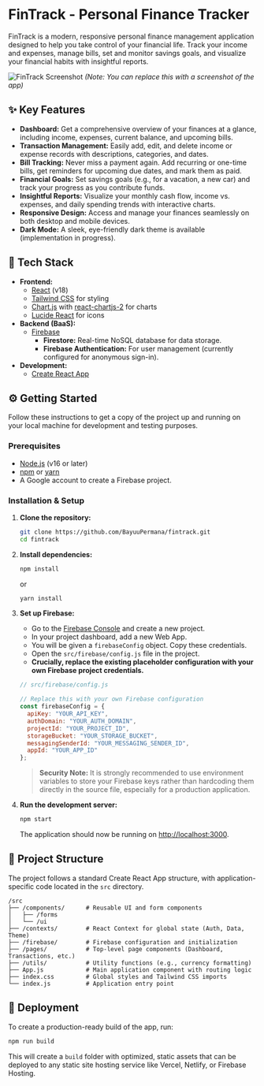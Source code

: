 # FinTrack - Personal Finance Tracker

FinTrack is a modern, responsive personal finance management application designed to help you take control of your financial life. Track your income and expenses, manage bills, set and monitor savings goals, and visualize your financial habits with insightful reports.

![FinTrack Screenshot](https://i.imgur.com/YOUR_SCREENSHOT_URL.png) 
*(Note: You can replace this with a screenshot of the app)*

## ✨ Key Features

*   **Dashboard:** Get a comprehensive overview of your finances at a glance, including income, expenses, current balance, and upcoming bills.
*   **Transaction Management:** Easily add, edit, and delete income or expense records with descriptions, categories, and dates.
*   **Bill Tracking:** Never miss a payment again. Add recurring or one-time bills, get reminders for upcoming due dates, and mark them as paid.
*   **Financial Goals:** Set savings goals (e.g., for a vacation, a new car) and track your progress as you contribute funds.
*   **Insightful Reports:** Visualize your monthly cash flow, income vs. expenses, and daily spending trends with interactive charts.
*   **Responsive Design:** Access and manage your finances seamlessly on both desktop and mobile devices.
*   **Dark Mode:** A sleek, eye-friendly dark theme is available (implementation in progress).

## 🚀 Tech Stack

*   **Frontend:**
    *   [React](https://reactjs.org/) (v18)
    *   [Tailwind CSS](https://tailwindcss.com/) for styling
    *   [Chart.js](https://www.chartjs.org/) with [react-chartjs-2](https://react-chartjs-2.js.org/) for charts
    *   [Lucide React](https://lucide.dev/) for icons
*   **Backend (BaaS):**
    *   [Firebase](https://firebase.google.com/)
        *   **Firestore:** Real-time NoSQL database for data storage.
        *   **Firebase Authentication:** For user management (currently configured for anonymous sign-in).
*   **Development:**
    *   [Create React App](https://create-react-app.dev/)

## ⚙️ Getting Started

Follow these instructions to get a copy of the project up and running on your local machine for development and testing purposes.

### Prerequisites

*   [Node.js](https://nodejs.org/) (v16 or later)
*   [npm](https://www.npmjs.com/) or [yarn](https://yarnpkg.com/)
*   A Google account to create a Firebase project.

### Installation & Setup

1.  **Clone the repository:**
    ```sh
    git clone https://github.com/BayuuPermana/fintrack.git
    cd fintrack
    ```

2.  **Install dependencies:**
    ```sh
    npm install
    ```
    or
    ```sh
    yarn install
    ```

3.  **Set up Firebase:**
    *   Go to the [Firebase Console](https://console.firebase.google.com/) and create a new project.
    *   In your project dashboard, add a new Web App.
    *   You will be given a `firebaseConfig` object. Copy these credentials.
    *   Open the `src/firebase/config.js` file in the project.
    *   **Crucially, replace the existing placeholder configuration with your own Firebase project credentials.**

    ```javascript
    // src/firebase/config.js

    // Replace this with your own Firebase configuration
    const firebaseConfig = {
      apiKey: "YOUR_API_KEY",
      authDomain: "YOUR_AUTH_DOMAIN",
      projectId: "YOUR_PROJECT_ID",
      storageBucket: "YOUR_STORAGE_BUCKET",
      messagingSenderId: "YOUR_MESSAGING_SENDER_ID",
      appId: "YOUR_APP_ID"
    };
    ```
    > **Security Note:** It is strongly recommended to use environment variables to store your Firebase keys rather than hardcoding them directly in the source file, especially for a production application.

4.  **Run the development server:**
    ```sh
    npm start
    ```
    The application should now be running on [http://localhost:3000](http://localhost:3000).

## 📂 Project Structure

The project follows a standard Create React App structure, with application-specific code located in the `src` directory.

```
/src
├── /components/      # Reusable UI and form components
│   ├── /forms
│   └── /ui
├── /contexts/        # React Context for global state (Auth, Data, Theme)
├── /firebase/        # Firebase configuration and initialization
├── /pages/           # Top-level page components (Dashboard, Transactions, etc.)
├── /utils/           # Utility functions (e.g., currency formatting)
├── App.js            # Main application component with routing logic
├── index.css         # Global styles and Tailwind CSS imports
└── index.js          # Application entry point
```

## 🚀 Deployment

To create a production-ready build of the app, run:

```sh
npm run build
```

This will create a `build` folder with optimized, static assets that can be deployed to any static site hosting service like Vercel, Netlify, or Firebase Hosting.
